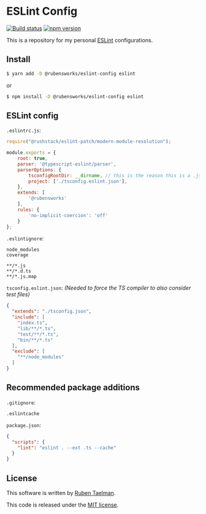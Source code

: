 # ESLint Config

[![Build status](https://github.com/rubensworks/eslint-config/workflows/CI/badge.svg)](https://github.com/rubensworks/eslint-config/actions?query=workflow%3ACI)
[![npm version](https://badge.fury.io/js/%40rubensworks%2Feslint-config.svg)](https://www.npmjs.com/package/@rubensworks/eslint-config)

This is a repository for my personal [ESLint](https://eslint.org/) configurations.

## Install

```bash
$ yarn add -D @rubensworks/eslint-config eslint
```

or

```bash
$ npm install -D @rubensworks/eslint-config eslint
```

## ESLint config

`.eslintrc.js`:
```javascript
require("@rushstack/eslint-patch/modern-module-resolution");

module.exports = {
    root: true,
    parser: '@typescript-eslint/parser',
    parserOptions: {
        tsconfigRootDir: __dirname, // this is the reason this is a .js file
        project: ['./tsconfig.eslint.json'],
    },
    extends: [
        '@rubensworks'
    ],
    rules: {
        'no-implicit-coercion': 'off'
    }
};
```

`.eslintignore`:
```text
node_modules
coverage

**/*.js
**/*.d.ts
**/*.js.map
```

`tsconfig.eslint.json`: _(Needed to force the TS compiler to also consider test files)_
```json
{
  "extends": "./tsconfig.json",
  "include": [
    "index.ts",
    "lib/**/*.ts",
    "test/**/*.ts",
    "bin/**/*.ts"
  ],
  "exclude": [
    "**/node_modules"
  ]
}
```

## Recommended package additions

`.gitignore`:
```
.eslintcache
```

`package.json`:
```json
{
  "scripts": {
    "lint": "eslint . --ext .ts --cache"
  }
}
```

## License

This software is written by [Ruben Taelman](http://rubensworks.net/).

This code is released under the [MIT license](http://opensource.org/licenses/MIT).
